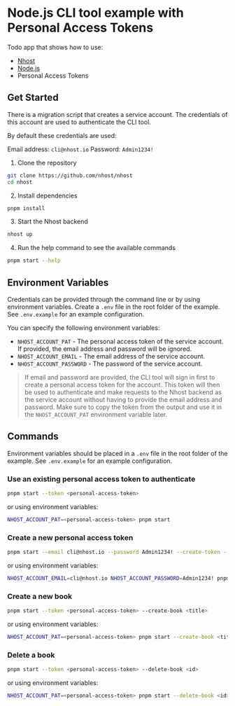 # Node.js CLI tool example with Personal Access Tokens

Todo app that shows how to use:

- [Nhost](https://nhost.io/)
- [Node.js](https://nodejs.org/en/)
- Personal Access Tokens

## Get Started

There is a migration script that creates a service account. The credentials of
this account are used to authenticate the CLI tool.

By default these credentials are used:

Email address: `cli@nhost.io`
Password: `Admin1234!`

1. Clone the repository

```sh
git clone https://github.com/nhost/nhost
cd nhost
```

2. Install dependencies

```sh
pnpm install
```

3. Start the Nhost backend

```sh
nhost up
```

4. Run the help command to see the available commands

```sh
pnpm start --help
```

## Environment Variables

Credentials can be provided through the command line or by using environment
variables. Create a `.env` file in the root folder of the example. See `.env.example`
for an example configuration.

You can specify the following environment variables:

- `NHOST_ACCOUNT_PAT` - The personal access token of the service account. If provided, the email address and password will be ignored.
- `NHOST_ACCOUNT_EMAIL` - The email address of the service account.
- `NHOST_ACCOUNT_PASSWORD` - The password of the service account.

> If email and password are provided, the CLI tool will sign in first to create a personal access token for the account. This token will then be used to authenticate and make requests to the Nhost backend as the service account without having to provide the email address and password. Make sure to copy the token from the output and use it in the `NHOST_ACCOUNT_PAT` environment variable later.

## Commands

Environment variables should be placed in a `.env` file in the root folder of
the example. See `.env.example` for an example configuration.

### Use an existing personal access token to authenticate

```sh
pnpm start --token <personal-access-token>
```

or using environment variables:

```sh
NHOST_ACCOUNT_PAT=<personal-access-token> pnpm start
```

### Create a new personal access token

```sh
pnpm start --email cli@nhost.io --password Admin1234! --create-token --expires-at 2040-01-01 --token-name "CLI Token"
```

or using environment variables:

```sh
NHOST_ACCOUNT_EMAIL=cli@nhost.io NHOST_ACCOUNT_PASSWORD=Admin1234! pnpm start --create-token --expires-at 2040-01-01 --token-name "CLI Token"
```

### Create a new book

```sh
pnpm start --token <personal-access-token> --create-book <title>
```

or using environment variables:

```sh
NHOST_ACCOUNT_PAT=<personal-access-token> pnpm start --create-book <title>
```

### Delete a book

```sh
pnpm start --token <personal-access-token> --delete-book <id>
```

or using environment variables:

```sh
NHOST_ACCOUNT_PAT=<personal-access-token> pnpm start --delete-book <id>
```
